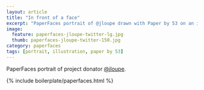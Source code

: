 ```yaml
---
layout: article
title: "In front of a face"
excerpt: "PaperFaces portrait of @jloupe drawn with Paper by 53 on an iPad."
image: 
  feature: paperfaces-jloupe-twitter-lg.jpg
  thumb: paperfaces-jloupe-twitter-150.jpg
category: paperfaces
tags: [portrait, illustration, paper by 53]
---
```


PaperFaces portrait of project donator [@jloupe](http://twitter.com/jloupe).

{% include boilerplate/paperfaces.html %}